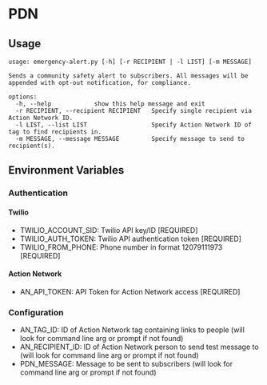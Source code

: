 # PDN
## Usage
```
usage: emergency-alert.py [-h] [-r RECIPIENT | -l LIST] [-m MESSAGE]

Sends a community safety alert to subscribers. All messages will be appended with opt-out notification, for compliance.

options:
  -h, --help            show this help message and exit
  -r RECIPIENT, --recipient RECIPIENT   Specify single recipient via Action Network ID.
  -l LIST, --list LIST                  Specify Action Network ID of tag to find recipients in.
  -m MESSAGE, --message MESSAGE         Specify message to send to recipient(s).
```

## Environment Variables
### Authentication
#### Twilio
- TWILIO_ACCOUNT_SID: Twilio API key/ID [REQUIRED]
- TWILIO_AUTH_TOKEN: Twilio API authentication token [REQUIRED]
- TWILIO_FROM_PHONE: Phone number in format 12079111973 [REQUIRED]
#### Action Network
- AN_API_TOKEN: API Token for Action Network access [REQUIRED]
### Configuration
- AN_TAG_ID: ID of Action Network tag containing links to people (will look for command line arg or prompt if not found)
- AN_RECIPIENT_ID: ID of Action Network person to send test message to (will look for command line arg or prompt if not found)
- PDN_MESSAGE: Message to be sent to subscribers (will look for command line arg or prompt if not found)
